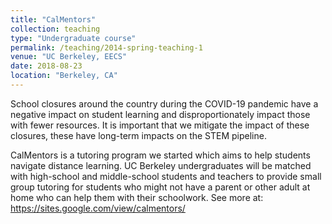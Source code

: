 ```yaml
---
title: "CalMentors"
collection: teaching
type: "Undergraduate course"
permalink: /teaching/2014-spring-teaching-1
venue: "UC Berkeley, EECS"
date: 2018-08-23
location: "Berkeley, CA"
---
```

School closures around the country during the COVID-19 pandemic have a negative impact on student learning and disproportionately impact those with fewer resources. It is important that we mitigate the impact of these closures, these have long-term impacts on the STEM pipeline.

CalMentors is a tutoring program we started which aims to help students navigate distance learning. UC Berkeley undergraduates will be matched with high-school and middle-school students and teachers to provide small group tutoring for students who might not have a parent or other adult at home who can help them with their schoolwork. See more at: https://sites.google.com/view/calmentors/
